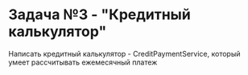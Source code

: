# **Задача №3 - "Кредитный калькулятор"**
Написать кредитный калькулятор - CreditPaymentService, который умеет рассчитывать ежемесячный платеж